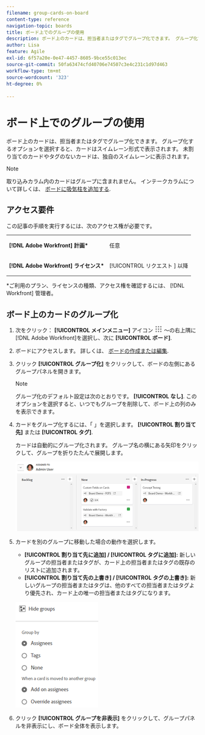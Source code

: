 ```yaml
---
filename: group-cards-on-board
content-type: reference
navigation-topic: boards
title: ボード上でのグループの使用
description: ボード上のカードは、担当者またはタグでグループ化できます。 グループ化するオプションを選択すると、カードはスイムレーン形式で表示されます。
author: Lisa
feature: Agile
exl-id: 6f57a20e-0e47-4457-8605-9bce55c013ec
source-git-commit: 50fa63474cfd40706e74507c3e4c231c1d97d463
workflow-type: tm+mt
source-wordcount: '323'
ht-degree: 0%

---
```


# ボード上でのグループの使用

ボード上のカードは、担当者またはタグでグループ化できます。 グループ化するオプションを選択すると、カードはスイムレーン形式で表示されます。 未割り当てのカードやタグのないカードは、独自のスイムレーンに表示されます。

>[!NOTE]
>
>取り込みカラム内のカードはグループに含まれません。 インテークカラムについて詳しくは、 [ボードに吸気柱を追加する](/help/quicksilver/agile/use-boards-agile-planning-tools/add-intake-column-to-board.md).

## アクセス要件

この記事の手順を実行するには、次のアクセス権が必要です。

<table style="table-layout:auto"> 
 <col> 
 </col> 
 <col> 
 </col> 
 <tbody> 
  <tr> 
   <td role="rowheader"><strong>[!DNL Adobe Workfront] 計画*</strong></td> 
   <td> <p>任意</p> </td> 
  </tr> 
  <tr> 
   <td role="rowheader"><strong>[!DNL Adobe Workfront] ライセンス*</strong></td> 
   <td> <p>[!UICONTROL リクエスト ] 以降</p> </td> 
  </tr> 
 </tbody> 
</table>

&#42;ご利用のプラン、ライセンスの種類、アクセス権を確認するには、 [!DNL Workfront] 管理者。

## ボード上のカードのグループ化

1. 次をクリック： **[!UICONTROL メインメニュー]** アイコン ![メインメニュー](assets/main-menu-icon.png) ～の右上隅に [!DNL Adobe Workfront]を選択し、次に **[!UICONTROL ボード]**.
1. ボードにアクセスします。 詳しくは、 [ボードの作成または編集](../../agile/get-started-with-boards/create-edit-board.md).
1. クリック **[!UICONTROL グループ化]** をクリックして、ボードの左側にあるグループパネルを開きます。

   >[!NOTE]
   >
   >グループ化のデフォルト設定は次のとおりです。 **[!UICONTROL なし]**. このオプションを選択すると、いつでもグループを削除して、ボード上の列のみを表示できます。

1. カードをグループ化するには、「 」を選択します。 **[!UICONTROL 割り当て先]** または **[!UICONTROL タグ]**.

   カードは自動的にグループ化されます。 グループ名の横にある矢印をクリックして、グループを折りたたんで展開します。

   ![ボード上のカードのグループ化](assets/group-by-assignee.png)

1. カードを別のグループに移動した場合の動作を選択します。

   * **[!UICONTROL 割り当て先に追加] / [!UICONTROL タグに追加]:** 新しいグループの担当者またはタグが、カード上の担当者またはタグの既存のリストに追加されます。
   * **[!UICONTROL 割り当て先の上書き] / [!UICONTROL タグの上書き]:** 新しいグループの担当者またはタグは、他のすべての担当者またはタグより優先され、カード上の唯一の担当者またはタグになります。

   ![[!UICONTROL グループ — オプション別]](assets/group-by-rail.png)

1. クリック **[!UICONTROL グループを非表示]** をクリックして、グループパネルを非表示にし、ボード全体を表示します。
